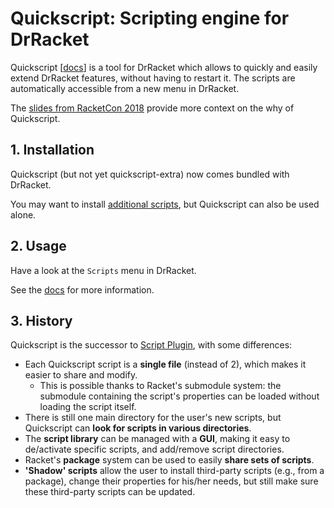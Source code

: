 # Quickscript: Scripting engine for DrRacket

Quickscript [[docs](https://www.cs.utah.edu/plt/snapshots/current/doc/quickscript/index.html)] is a tool for DrRacket which allows to quickly and easily extend DrRacket features, without having to restart it.
The scripts are automatically accessible from a new menu in DrRacket.

The [slides from RacketCon 2018](https://github.com/Metaxal/quickscript/blob/master/docs/racketcon-2018-quickscript.pdf) provide more context on the why of Quickscript.


## 1. Installation

Quickscript (but not yet quickscript-extra) now comes bundled with DrRacket.

You may want to install [additional scripts](https://github.com/Metaxal/quickscript-extra), but Quickscript can also be used alone.

## 2. Usage

Have a look at the `Scripts` menu in DrRacket.

See the [docs](http://pkg-build.racket-lang.org/doc/quickscript/index.html) for more information.

## 3. History

Quickscript is the successor to [Script Plugin](https://github.com/Metaxal/script-plugin), with some differences:
- Each Quickscript script is a **single file** (instead of 2), which makes it easier to share and modify.
  - This is possible thanks to Racket's submodule system: the submodule containing the script's properties can be loaded without loading the script itself.
- There is still one main directory for the user's new scripts, but Quickscript can **look for scripts in various directories**.
- The **script library** can be managed with a **GUI**, making it easy to de/activate specific scripts, and add/remove script directories.
- Racket's **package** system can be used to easily **share sets of scripts**.
- **'Shadow' scripts** allow the user to install third-party scripts (e.g., from a package), change their properties for his/her needs, but still make sure these third-party scripts can be updated.
